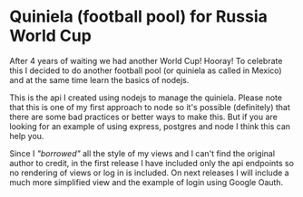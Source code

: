 # Quiniela (football pool) for Russia World Cup

After 4 years of waiting we had another World Cup! Hooray!
To celebrate this I decided to do another football pool (or quiniela as called in
Mexico) and at the same time learn the basics of nodejs.

This is the api I created using nodejs to manage the quiniela. Please note that
this is one of my first approach to node so it's possible (definitely) that
there are some bad practices or better ways to make this. But if you are looking
for an example of using express, postgres and node I think this can help you.

Since I _"borrowed"_ all the style of my views and I can't find the
original author to credit, in the first release I have included only the
api endpoints so no rendering of views or log in is included.
On next releases I will include a much more simplified view and
the example of login using Google Oauth.
